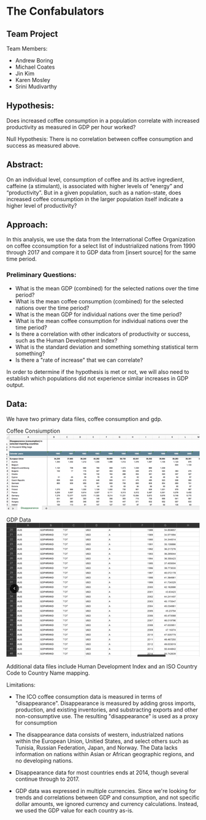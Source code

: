 # The Confabulators 
## Team Project

Team Members:
 - Andrew Boring
 - Michael Coates
 - Jin Kim
 - Karen Mosley
 - Srini Mudivarthy


## Hypothesis: 
Does increased coffee consumption in a population correlate with increased productivity as measured in GDP per hour worked?

Null Hypothesis: There is no correlation between coffee consumption and success as measured above.
 

## Abstract: 
On an individual level, consumption of coffee and its active ingredient, caffeine (a stimulant), is associated with higher levels of “energy” and “productivity”. But in a given population, such as a nation-state, does increased coffee consumption in the larger population itself indicate a higher level of productivity? 


## Approach: 
In this analysis, we use the data from the International Coffee Organization on coffee cconsumption for a select list of industrialized nations from 1990 through 2017 and compare it to GDP data from [insert source] for the same time period. 


### Preliminary Questions: 
 - What is the mean GDP (combined) for the selected nations over the time period?
 - What is the mean coffee consumption (combined) for the selected nations over the time period?
 - What is the mean GDP for individual nations over the time period? 
 - What is the mean coffee consumption for individual nations over the time period?
 - Is there a correlation with other indicators of productivity or success, such as the Human Development Index?
 - What is the standard deviation and something something statistical term something?
 - Is there a "rate of increase" that we can correlate?

In order to determine if the hypothesis is met or not, we will also need to establish which populations did not experience similar increases in GDP output. 



## Data:
We have two primary data files, coffee consumption and gdp.

Coffee Consiumption
![Coffee Consumption](images/coffee_data.png)


GDP Data
![GDP Data](images/gdp_data.png)


Additional data files include Human Development Index and an ISO Country Code to Country Name mapping.



Limitations:
 - The ICO coffee consumption data is measured in terms of "disappearance". Disappearance is measured by adding gross imports, production, and existing inventories, and substracting exports and other non-consumptive use. The resulting "disappearance" is used as a proxy for consumption 

 - The disappearance data consists of western, industrialzed nations within the European Union, Unitied States, and select others such as Tunisia, Russian Federation, Japan, and Norway. The Data lacks information on nations within Asian or African geographic regions, and no developing nations.

 - Disappearance data for most countries ends at 2014, though several continue through to 2017.

 - GDP data was expressed in multiple currencies. Since we're looking for trends and correlations between GDP and consumption, and not specific dollar amounts, we ignored currency and currency calculations. Instead, we used the GDP value for each country as-is.


